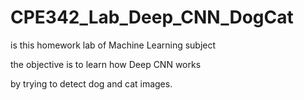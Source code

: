 # CPE342_Lab_Deep_CNN_DogCat
is this homework lab of Machine Learning subject 

the objective is to learn how Deep CNN works 

by trying to detect dog and cat images.
